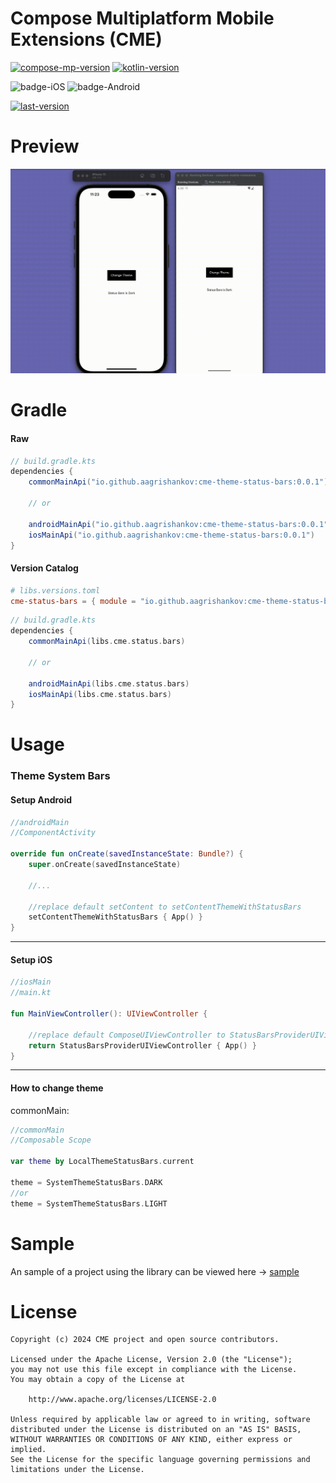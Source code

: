 # Compose Multiplatform Mobile Extensions (CME)

[![compose-mp-version](https://img.shields.io/badge/compose--multiplatform-1.6.1-blue)](https://github.com/JetBrains/compose-multiplatform)
[![kotlin-version](https://img.shields.io/badge/kotlin-1.9.23-8A2BE2)](https://github.com/JetBrains/compose-jb)

![badge-iOS](https://img.shields.io/badge/Platform-iOS-lightgray)
![badge-Android](https://img.shields.io/badge/Platform-Android-brightgreen)

[![last-version](https://img.shields.io/badge/cme-0.0.1-e26e2b)](https://github.com/aagrishankov/Compose-Multiplatform-Mobile-Extensions)

# Preview
![preview](gitRes/2024-04-21%2011-23-18.gif)

# Gradle

#### Raw
```gradle
// build.gradle.kts
dependencies {
    commonMainApi("io.github.aagrishankov:cme-theme-status-bars:0.0.1")

    // or

    androidMainApi("io.github.aagrishankov:cme-theme-status-bars:0.0.1")
    iosMainApi("io.github.aagrishankov:cme-theme-status-bars:0.0.1")
}
```

#### Version Catalog
```toml
# libs.versions.toml
cme-status-bars = { module = "io.github.aagrishankov:cme-theme-status-bars", version = "0.0.1" }
```
```gradle
// build.gradle.kts
dependencies {
    commonMainApi(libs.cme.status.bars)

    // or

    androidMainApi(libs.cme.status.bars)
    iosMainApi(libs.cme.status.bars)
}
```

# Usage

### Theme System Bars

#### Setup Android

```kotlin
//androidMain
//ComponentActivity

override fun onCreate(savedInstanceState: Bundle?) {
    super.onCreate(savedInstanceState)

    //...

    //replace default setContent to setContentThemeWithStatusBars
    setContentThemeWithStatusBars { App() }
}
```

---

#### Setup iOS

```kotlin
//iosMain
//main.kt

fun MainViewController(): UIViewController {

    //replace default ComposeUIViewController to StatusBarsProviderUIViewController
    return StatusBarsProviderUIViewController { App() }
}
```

---

#### How to change theme

commonMain:

```kotlin
//commonMain
//Composable Scope

var theme by LocalThemeStatusBars.current

theme = SystemThemeStatusBars.DARK
//or
theme = SystemThemeStatusBars.LIGHT

```


# Sample
An sample of a project using the library can be viewed here -> [sample](sample)


# License

```
Copyright (c) 2024 CME project and open source contributors.

Licensed under the Apache License, Version 2.0 (the "License");
you may not use this file except in compliance with the License.
You may obtain a copy of the License at

    http://www.apache.org/licenses/LICENSE-2.0
    
Unless required by applicable law or agreed to in writing, software
distributed under the License is distributed on an "AS IS" BASIS,
WITHOUT WARRANTIES OR CONDITIONS OF ANY KIND, either express or implied.
See the License for the specific language governing permissions and
limitations under the License.
```
